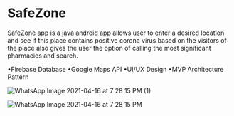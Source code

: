 # SafeZone
SafeZone app is a java android app allows user to enter a desired location and see if this place contains positive corona virus based on the visitors of the place also gives the user the option of calling the most significant pharmacies and search.

•Firebase Database
•Google Maps API
•UI/UX Design
•MVP Architecture Pattern
      
![WhatsApp Image 2021-04-16 at 7 28 15 PM (1)](https://user-images.githubusercontent.com/60134186/136620470-b5f1b180-2893-4d6b-a699-4c6271ae41f4.jpeg)

![WhatsApp Image 2021-04-16 at 7 28 15 PM](https://user-images.githubusercontent.com/60134186/136620480-cb7b7309-5a99-4317-b535-91ac2e25cb52.jpeg)
